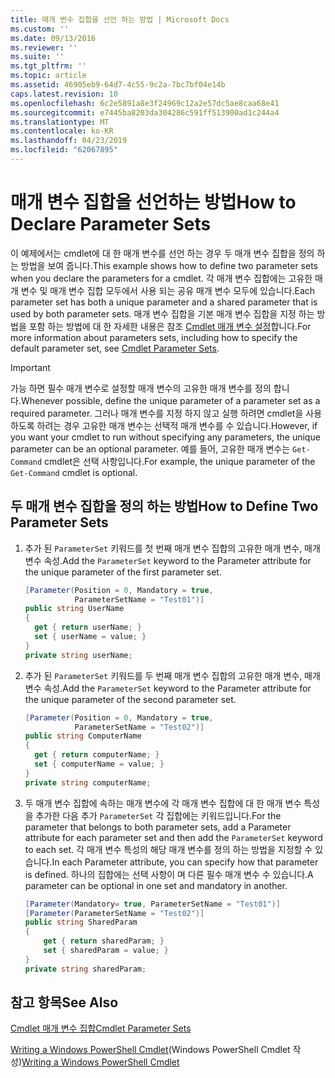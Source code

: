 ```yaml
---
title: 매개 변수 집합을 선언 하는 방법 | Microsoft Docs
ms.custom: ''
ms.date: 09/13/2016
ms.reviewer: ''
ms.suite: ''
ms.tgt_pltfrm: ''
ms.topic: article
ms.assetid: 46905eb9-64d7-4c55-9c2a-7bc7bf04e14b
caps.latest.revision: 10
ms.openlocfilehash: 6c2e5891a8e3f24969c12a2e57dc5ae8caa68e41
ms.sourcegitcommit: e7445ba8203da304286c591ff513900ad1c244a4
ms.translationtype: MT
ms.contentlocale: ko-KR
ms.lasthandoff: 04/23/2019
ms.locfileid: "62067895"
---
```

# <a name="how-to-declare-parameter-sets"></a><span data-ttu-id="05a2c-102">매개 변수 집합을 선언하는 방법</span><span class="sxs-lookup"><span data-stu-id="05a2c-102">How to Declare Parameter Sets</span></span>

<span data-ttu-id="05a2c-103">이 예제에서는 cmdlet에 대 한 매개 변수를 선언 하는 경우 두 매개 변수 집합을 정의 하는 방법을 보여 줍니다.</span><span class="sxs-lookup"><span data-stu-id="05a2c-103">This example shows how to define two parameter sets when you declare the parameters for a cmdlet.</span></span> <span data-ttu-id="05a2c-104">각 매개 변수 집합에는 고유한 매개 변수 및 매개 변수 집합 모두에서 사용 되는 공유 매개 변수 모두에 있습니다.</span><span class="sxs-lookup"><span data-stu-id="05a2c-104">Each parameter set has both a unique parameter and a shared parameter that is used by both parameter sets.</span></span> <span data-ttu-id="05a2c-105">매개 변수 집합을 기본 매개 변수 집합을 지정 하는 방법을 포함 하는 방법에 대 한 자세한 내용은 참조 [Cmdlet 매개 변수 설정](./cmdlet-parameter-sets.md)합니다.</span><span class="sxs-lookup"><span data-stu-id="05a2c-105">For more information about parameters sets, including how to specify the default parameter set, see [Cmdlet Parameter Sets](./cmdlet-parameter-sets.md).</span></span>

> [!IMPORTANT]
> <span data-ttu-id="05a2c-106">가능 하면 필수 매개 변수로 설정할 매개 변수의 고유한 매개 변수를 정의 합니다.</span><span class="sxs-lookup"><span data-stu-id="05a2c-106">Whenever possible, define the unique parameter of a parameter set as a required parameter.</span></span> <span data-ttu-id="05a2c-107">그러나 매개 변수를 지정 하지 않고 실행 하려면 cmdlet을 사용 하도록 하려는 경우 고유한 매개 변수는 선택적 매개 변수를 수 있습니다.</span><span class="sxs-lookup"><span data-stu-id="05a2c-107">However, if you want your cmdlet to run without specifying any parameters, the unique parameter can be an optional parameter.</span></span> <span data-ttu-id="05a2c-108">예를 들어, 고유한 매개 변수는 `Get-Command` cmdlet은 선택 사항입니다.</span><span class="sxs-lookup"><span data-stu-id="05a2c-108">For example, the unique parameter of the `Get-Command` cmdlet is optional.</span></span>

## <a name="how-to-define-two-parameter-sets"></a><span data-ttu-id="05a2c-109">두 매개 변수 집합을 정의 하는 방법</span><span class="sxs-lookup"><span data-stu-id="05a2c-109">How to Define Two Parameter Sets</span></span>

1. <span data-ttu-id="05a2c-110">추가 된 `ParameterSet` 키워드를 첫 번째 매개 변수 집합의 고유한 매개 변수, 매개 변수 속성.</span><span class="sxs-lookup"><span data-stu-id="05a2c-110">Add the `ParameterSet` keyword to the Parameter attribute for the unique parameter of the first parameter set.</span></span>

   ```csharp
   [Parameter(Position = 0, Mandatory = true,
              ParameterSetName = "Test01")]
   public string UserName
   {
     get { return userName; }
     set { userName = value; }
   }
   private string userName;
   ```

2. <span data-ttu-id="05a2c-111">추가 된 `ParameterSet` 키워드를 두 번째 매개 변수 집합의 고유한 매개 변수, 매개 변수 속성.</span><span class="sxs-lookup"><span data-stu-id="05a2c-111">Add the `ParameterSet` keyword to the Parameter attribute for the unique parameter of the second parameter set.</span></span>

   ```csharp
   [Parameter(Position = 0, Mandatory = true,
              ParameterSetName = "Test02")]
   public string ComputerName
   {
     get { return computerName; }
     set { computerName = value; }
   }
   private string computerName;
   ```

3. <span data-ttu-id="05a2c-112">두 매개 변수 집합에 속하는 매개 변수에 각 매개 변수 집합에 대 한 매개 변수 특성을 추가한 다음 추가 `ParameterSet` 각 집합에는 키워드입니다.</span><span class="sxs-lookup"><span data-stu-id="05a2c-112">For the parameter that belongs to both parameter sets, add a Parameter attribute for each parameter set and then add the `ParameterSet` keyword to each set.</span></span> <span data-ttu-id="05a2c-113">각 매개 변수 특성의 해당 매개 변수를 정의 하는 방법을 지정할 수 있습니다.</span><span class="sxs-lookup"><span data-stu-id="05a2c-113">In each Parameter attribute, you can specify how that parameter is defined.</span></span> <span data-ttu-id="05a2c-114">하나의 집합에는 선택 사항이 며 다른 필수 매개 변수 수 있습니다.</span><span class="sxs-lookup"><span data-stu-id="05a2c-114">A parameter can be optional in one set and mandatory in another.</span></span>

   ```csharp
   [Parameter(Mandatory= true, ParameterSetName = "Test01")]
   [Parameter(ParameterSetName = "Test02")]
   public string SharedParam
   {
       get { return sharedParam; }
       set { sharedParam = value; }
   }
   private string sharedParam;
   ```

## <a name="see-also"></a><span data-ttu-id="05a2c-115">참고 항목</span><span class="sxs-lookup"><span data-stu-id="05a2c-115">See Also</span></span>

[<span data-ttu-id="05a2c-116">Cmdlet 매개 변수 집합</span><span class="sxs-lookup"><span data-stu-id="05a2c-116">Cmdlet Parameter Sets</span></span>](./cmdlet-parameter-sets.md)

<span data-ttu-id="05a2c-117">[Writing a Windows PowerShell Cmdlet](./writing-a-windows-powershell-cmdlet.md)(Windows PowerShell Cmdlet 작성)</span><span class="sxs-lookup"><span data-stu-id="05a2c-117">[Writing a Windows PowerShell Cmdlet](./writing-a-windows-powershell-cmdlet.md)</span></span>
